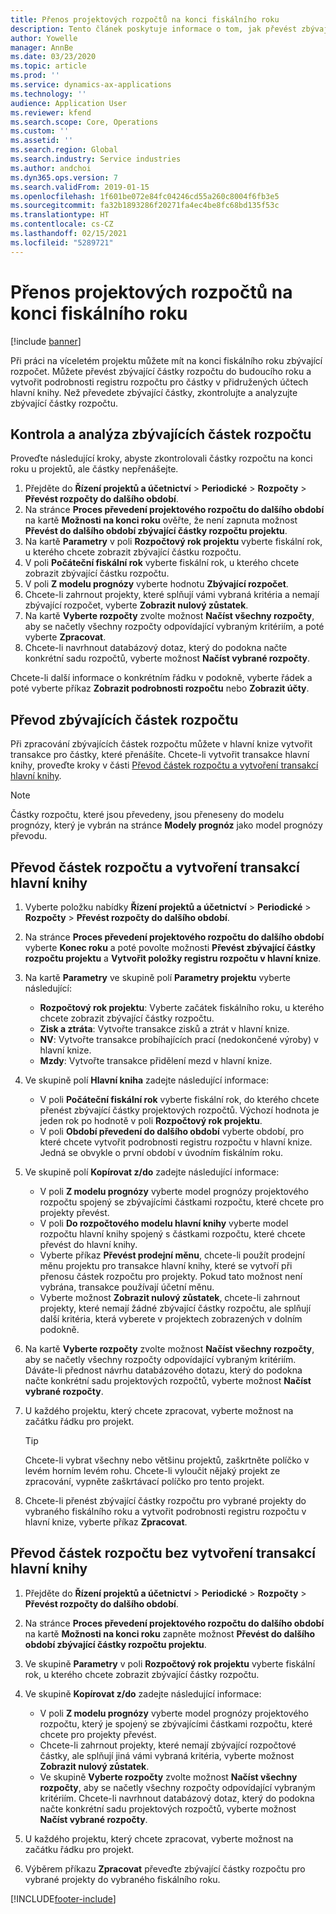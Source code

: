 ```yaml
---
title: Přenos projektových rozpočtů na konci fiskálního roku
description: Tento článek poskytuje informace o tom, jak převést zbývající částky rozpočtu do budoucích let a jak vytvořit podrobnosti registru rozpočtu.
author: Yowelle
manager: AnnBe
ms.date: 03/23/2020
ms.topic: article
ms.prod: ''
ms.service: dynamics-ax-applications
ms.technology: ''
audience: Application User
ms.reviewer: kfend
ms.search.scope: Core, Operations
ms.custom: ''
ms.assetid: ''
ms.search.region: Global
ms.search.industry: Service industries
ms.author: andchoi
ms.dyn365.ops.version: 7
ms.search.validFrom: 2019-01-15
ms.openlocfilehash: 1f601be072e84fc04246cd55a260c8004f6fb3e5
ms.sourcegitcommit: fa32b1893286f20271fa4ec4be8fc68bd135f53c
ms.translationtype: HT
ms.contentlocale: cs-CZ
ms.lasthandoff: 02/15/2021
ms.locfileid: "5289721"
---
```

# <a name="transfer-project-budgets-at-fiscal-year-end"></a>Přenos projektových rozpočtů na konci fiskálního roku

[!include [banner](../includes/banner.md)]

Při práci na víceletém projektu můžete mít na konci fiskálního roku zbývající rozpočet. Můžete převést zbývající částky rozpočtu do budoucího roku a vytvořit podrobnosti registru rozpočtu pro částky v přidružených účtech hlavní knihy. Než převedete zbývající částky, zkontrolujte a analyzujte zbývající částky rozpočtu.

## <a name="review-and-analyze-remaining-budget-amounts"></a>Kontrola a analýza zbývajících částek rozpočtu

Proveďte následující kroky, abyste zkontrolovali částky rozpočtu na konci roku u projektů, ale částky nepřenášejte.

1. Přejděte do **Řízení projektů a účetnictví** > **Periodické** > **Rozpočty** > **Převést rozpočty do dalšího období**. 
2. Na stránce **Proces převedení projektového rozpočtu do dalšího období** na kartě **Možnosti na konci roku** ověřte, že není zapnuta možnost **Převést do dalšího období zbývající částky rozpočtu projektu**.
3. Na kartě **Parametry** v poli **Rozpočtový rok projektu** vyberte fiskální rok, u kterého chcete zobrazit zbývající částku rozpočtu. 
4. V poli **Počáteční fiskální rok** vyberte fiskální rok, u kterého chcete zobrazit zbývající částku rozpočtu. 
5. V poli **Z modelu prognózy** vyberte hodnotu **Zbývající rozpočet**. 
6. Chcete-li zahrnout projekty, které splňují vámi vybraná kritéria a nemají zbývající rozpočet, vyberte **Zobrazit nulový zůstatek**.  
7. Na kartě **Vyberte rozpočty** zvolte možnost **Načíst všechny rozpočty**, aby se načetly všechny rozpočty odpovídající vybraným kritériím, a poté vyberte **Zpracovat**. 
8. Chcete-li navrhnout databázový dotaz, který do podokna načte konkrétní sadu rozpočtů, vyberte možnost **Načíst vybrané rozpočty**.

Chcete-li další informace o konkrétním řádku v podokně, vyberte řádek a poté vyberte příkaz **Zobrazit podrobnosti rozpočtu** nebo **Zobrazit účty**.

## <a name="carry-forward-remaining-budget-amounts"></a>Převod zbývajících částek rozpočtu 

Při zpracování zbývajících částek rozpočtu můžete v hlavní knize vytvořit transakce pro částky, které přenášíte. Chcete-li vytvořit transakce hlavní knihy, proveďte kroky v části [Převod částek rozpočtu a vytvoření transakcí hlavní knihy](#carry-forward). 

> [!NOTE]
> Částky rozpočtu, které jsou převedeny, jsou přeneseny do modelu prognózy, který je vybrán na stránce **Modely prognóz** jako model prognózy převodu.  

## <a name="carry-forward-budget-amounts-and-create-general-ledger-transactions"></a><a name="carry-forward"></a>Převod částek rozpočtu a vytvoření transakcí hlavní knihy

1.  Vyberte položku nabídky **Řízení projektů a účetnictví** > **Periodické** > **Rozpočty** > **Převést rozpočty do dalšího období**. 
2. Na stránce **Proces převedení projektového rozpočtu do dalšího období** vyberte **Konec roku** a poté povolte možnosti **Převést zbývající částky rozpočtu projektu** a **Vytvořit položky registru rozpočtu v hlavní knize**. 
3. Na kartě **Parametry** ve skupině polí **Parametry projektu** vyberte následující:

   - **Rozpočtový rok projektu**: Vyberte začátek fiskálního roku, u kterého chcete zobrazit zbývající částky rozpočtu. 
   - **Zisk a ztráta**: Vytvořte transakce zisků a ztrát v hlavní knize. 
   -  **NV**: Vytvořte transakce probíhajících prací (nedokončené výroby) v hlavní knize.
   -  **Mzdy**: Vytvořte transakce přidělení mezd v hlavní knize. 

5. Ve skupině polí **Hlavní kniha** zadejte následující informace: 

   - V poli **Počáteční fiskální rok** vyberte fiskální rok, do kterého chcete přenést zbývající částky projektových rozpočtů. Výchozí hodnota je jeden rok po hodnotě v poli **Rozpočtový rok projektu**.
   -  V poli **Období převedení do dalšího období** vyberte období, pro které chcete vytvořit podrobnosti registru rozpočtu v hlavní knize. Jedná se obvykle o první období v úvodním fiskálním roku.

6. Ve skupině polí **Kopírovat z/do** zadejte následující informace:

   - V poli **Z modelu prognózy** vyberte model prognózy projektového rozpočtu spojený se zbývajícími částkami rozpočtu, které chcete pro projekty převést. 
   - V poli **Do rozpočtového modelu hlavní knihy** vyberte model rozpočtu hlavní knihy spojený s částkami rozpočtu, které chcete převést do hlavní knihy. 
   -  Vyberte příkaz **Převést prodejní měnu**, chcete-li použít prodejní měnu projektu pro transakce hlavní knihy, které se vytvoří při přenosu částek rozpočtu pro projekty. Pokud tato možnost není vybrána, transakce používají účetní měnu. 
   -  Vyberte možnost **Zobrazit nulový zůstatek**, chcete-li zahrnout projekty, které nemají žádné zbývající částky rozpočtu, ale splňují další kritéria, která vyberete v projektech zobrazených v dolním podokně.

7. Na kartě **Vyberte rozpočty** zvolte možnost **Načíst všechny rozpočty**, aby se načetly všechny rozpočty odpovídající vybraným kritériím. Dáváte-li přednost návrhu databázového dotazu, který do podokna načte konkrétní sadu projektových rozpočtů, vyberte možnost **Načíst vybrané rozpočty**.
8. U každého projektu, který chcete zpracovat, vyberte možnost na začátku řádku pro projekt.

    > [!TIP]
    > Chcete-li vybrat všechny nebo většinu projektů, zaškrtněte políčko v levém horním levém rohu. Chcete-li vyloučit nějaký projekt ze zpracování, vypněte zaškrtávací políčko pro tento projekt.

9. Chcete-li přenést zbývající částky rozpočtu pro vybrané projekty do vybraného fiskálního roku a vytvořit podrobnosti registru rozpočtu v hlavní knize, vyberte příkaz **Zpracovat**.

## <a name="carry-forward-budget-amounts-without-creating-general-ledger-transactions"></a>Převod částek rozpočtu bez vytvoření transakcí hlavní knihy

1. Přejděte do **Řízení projektů a účetnictví** > **Periodické** > **Rozpočty** > **Převést rozpočty do dalšího období**.
2. Na stránce **Proces převedení projektového rozpočtu do dalšího období** na kartě **Možnosti na konci roku** zapněte možnost **Převést do dalšího období zbývající částky rozpočtu projektu**.
3. Ve skupině **Parametry** v poli **Rozpočtový rok projektu** vyberte fiskální rok, u kterého chcete zobrazit zbývající částky rozpočtu.
4. Ve skupině **Kopírovat z/do** zadejte následující informace:

   - V poli **Z modelu prognózy** vyberte model prognózy projektového rozpočtu, který je spojený se zbývajícími částkami rozpočtu, které chcete pro projekty převést. 
   - Chcete-li zahrnout projekty, které nemají zbývající rozpočtové částky, ale splňují jiná vámi vybraná kritéria, vyberte možnost **Zobrazit nulový zůstatek**.
   - Ve skupině **Vyberte rozpočty** zvolte možnost **Načíst všechny rozpočty**, aby se načetly všechny rozpočty odpovídající vybraným kritériím. Chcete-li navrhnout databázový dotaz, který do podokna načte konkrétní sadu projektových rozpočtů, vyberte možnost **Načíst vybrané rozpočty**.

5. U každého projektu, který chcete zpracovat, vyberte možnost na začátku řádku pro projekt. 
6. Výběrem příkazu **Zpracovat** převeďte zbývající částky rozpočtu pro vybrané projekty do vybraného fiskálního roku.



[!INCLUDE[footer-include](../includes/footer-banner.md)]